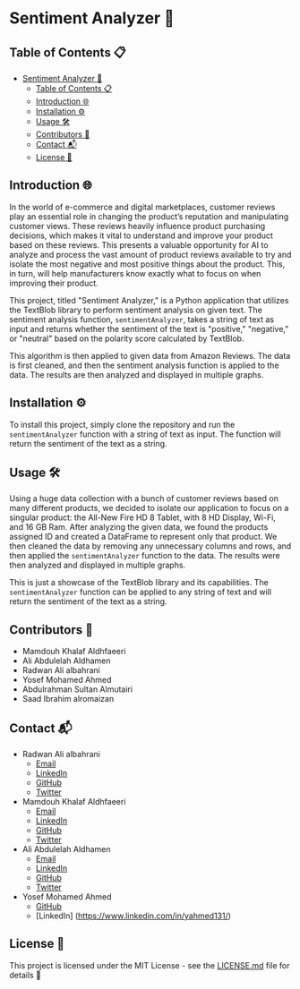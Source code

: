 # Sentiment Analyzer 🚀

## Table of Contents 📋

- [Sentiment Analyzer 🚀](#sentiment-analyzer-)
  - [Table of Contents 📋](#table-of-contents-)
  - [Introduction 🌐](#introduction-)
  - [Installation ⚙️](#installation-️)
  - [Usage 🛠️](#usage-️)
  - [Contributors 👥](#contributors-)
  - [Contact 📬](#contact-)
  - [License 📄](#license-)

## Introduction 🌐

In the world of e-commerce and digital marketplaces, customer reviews play an essential role in changing the product’s reputation and manipulating customer views. These reviews heavily influence product purchasing decisions, which makes it vital to understand and improve your product based on these reviews. This presents a valuable opportunity for AI to analyze and process the vast amount of product reviews available to try and isolate the most negative and most positive things about the product. This, in turn, will help manufacturers know exactly what to focus on when improving their product.

This project, titled "Sentiment Analyzer," is a Python application that utilizes the TextBlob library to perform sentiment analysis on given text. The sentiment analysis function, `sentimentAnalyzer`, takes a string of text as input and returns whether the sentiment of the text is "positive," "negative," or "neutral" based on the polarity score calculated by TextBlob.

This algorithm is then applied to given data from Amazon Reviews. The data is first cleaned, and then the sentiment analysis function is applied to the data. The results are then analyzed and displayed in multiple graphs.

## Installation ⚙️

To install this project, simply clone the repository and run the `sentimentAnalyzer` function with a string of text as input. The function will return the sentiment of the text as a string.

## Usage 🛠️

Using a huge data collection with a bunch of customer reviews based on many different products, we decided to isolate our application to focus on a singular product: the All-New Fire HD 8 Tablet, with 8 HD Display, Wi-Fi, and 16 GB Ram. After analyzing the given data, we found the products assigned ID and created a DataFrame to represent only that product. We then cleaned the data by removing any unnecessary columns and rows, and then applied the `sentimentAnalyzer` function to the data. The results were then analyzed and displayed in multiple graphs.

This is just a showcase of the TextBlob library and its capabilities. The `sentimentAnalyzer` function can be applied to any string of text and will return the sentiment of the text as a string.

## Contributors 👥

- Mamdouh Khalaf Aldhfaeeri
- Ali Abdulelah Aldhamen
- Radwan Ali albahrani
- Yosef Mohamed Ahmed
- Abdulrahman Sultan Almutairi
- Saad Ibrahim alromaizan

## Contact 📬

- Radwan Ali albahrani
  - [Email](mailto:Radwan.Albahrani@icloud.com?subject=[GitHub]%20Sentiment%20Analyzer)
  - [LinkedIn](https://www.linkedin.com/in/radwan-albahrani-0030b8198/)
  - [GitHub](https://github.com/Radwan-Albahrani)
  - [Twitter](https://twitter.com/RadwanAlbahrani)
- Mamdouh Khalaf Aldhfaeeri
  - [Email](mailto:MamdouhKhalaf76@gmail.com?subject=[GitHub]%20Sentiment%20Analyzer)
  - [LinkedIn](https://www.linkedin.com/in/mamdouh-aldhafeeri/)
  - [GitHub](https://github.com/Mamdouh66)
  - [Twitter](https://twitter.com/MamdouhAI)
- Ali Abdulelah Aldhamen
  - [Email](mailto:ali77dhamen@hotmail.com?subject=[GitHub]%20Sentiment%20Analyzer)
  - [LinkedIn](https://www.linkedin.com/in/ali-al-dhamen-323a04144/)
  - [GitHub](https://github.com/Ali-AlDhamen)
  - [Twitter](https://twitter.com/_AliDhamen)
- Yosef Mohamed Ahmed
  - [GitHub](https://github.com/Yosef13103)
  - [LinkedIn] (https://www.linkedin.com/in/yahmed131/)

## License 📄

This project is licensed under the MIT License - see the [LICENSE.md](./LICENCE.md) file for details 📄
